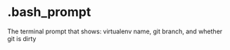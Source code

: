 # .bash_prompt
The terminal prompt that shows: virtualenv name, git branch, and whether git is dirty
